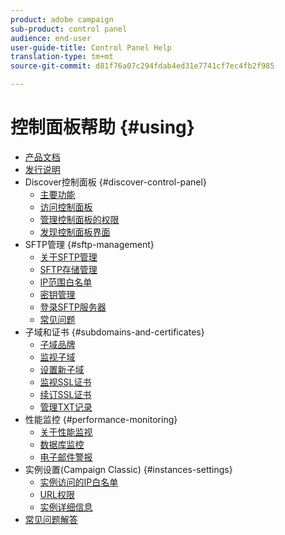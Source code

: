 ```yaml
---
product: adobe campaign
sub-product: control panel
audience: end-user
user-guide-title: Control Panel Help
translation-type: tm+mt
source-git-commit: d81f76a07c294fdab4ed31e7741cf7ec4fb2f985

---
```



# 控制面板帮助 {#using}

+ [产品文档](control-panel-home.md)
+ [发行说明](release-notes.md)
+ Discover控制面板 {#discover-control-panel}
   + [主要功能](discover/using/key-features.md)
   + [访问控制面板](discover/using/accessing-control-panel.md)
   + [管理控制面板的权限](discover/using/managing-permissions.md)
   + [发现控制面板界面](discover/using/discovering-the-interface.md)
+ SFTP管理 {#sftp-management}
   + [关于SFTP管理](sftp/using/about-sftp-management.md)
   + [SFTP存储管理](sftp/using/sftp-storage-management.md)
   + [IP范围白名单](sftp/using/ip-range-whitelisting.md)
   + [密钥管理](sftp/using/key-management.md)
   + [登录SFTP服务器](sftp/using/logging-into-sftp-server.md)
   + [常见问题](sftp/using/common-questions.md)
+ 子域和证书 {#subdomains-and-certificates}
   + [子域品牌](subdomains-certificates/using/subdomains-branding.md)
   + [监视子域](subdomains-certificates/using/monitoring-subdomains.md)
   + [设置新子域](subdomains-certificates/using/setting-up-new-subdomain.md)
   + [监视SSL证书](subdomains-certificates/using/monitoring-ssl-certificates.md)
   + [续订SSL证书](subdomains-certificates/using/renewing-subdomain-certificate.md)
   + [管理TXT记录](subdomains-certificates/using/managing-txt-records.md)
+ 性能监控 {#performance-monitoring}
   + [关于性能监视](performance-monitoring/using/about-performance-monitoring.md)
   + [数据库监控](performance-monitoring/using/database-monitoring.md)
   + [电子邮件警报](performance-monitoring/using/email-alerting.md)
+ 实例设置(Campaign Classic) {#instances-settings}
   + [实例访问的IP白名单](instances-settings/using/ip-whitelisting-instance-access.md)
   + [URL权限](instances-settings/using/url-permissions.md)
   + [实例详细信息](instances-settings/using/instance-details.md)
+ [常见问题解答](faq.md)
